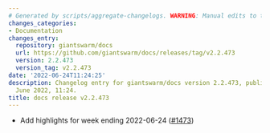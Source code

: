```yaml
---
# Generated by scripts/aggregate-changelogs. WARNING: Manual edits to this files will be overwritten.
changes_categories:
- Documentation
changes_entry:
  repository: giantswarm/docs
  url: https://github.com/giantswarm/docs/releases/tag/v2.2.473
  version: 2.2.473
  version_tag: v2.2.473
date: '2022-06-24T11:24:25'
description: Changelog entry for giantswarm/docs version 2.2.473, published on 24
  June 2022, 11:24.
title: docs release v2.2.473
---
```


- Add highlights for week ending 2022-06-24 ([#1473](https://github.com/giantswarm/docs/pull/1473))
